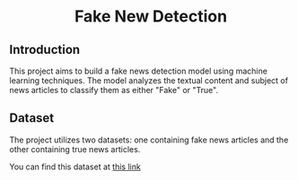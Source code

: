 <p align="center">
 <h1 align="center">Fake New Detection</h1>
</p>

## Introduction
This project aims to build a fake news detection model using machine learning techniques. The model analyzes the textual content and subject of news articles to classify them as either "Fake" or "True".

## Dataset
The project utilizes two datasets: one containing fake news articles and the other containing true news articles.

You can find this dataset at <a href="https://www.kaggle.com/datasets/emineyetm/fake-news-detection-datasets">this link</a>
